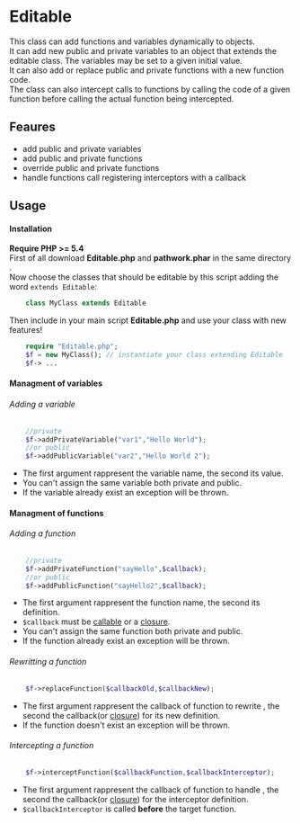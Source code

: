 Editable
========

This class can add functions and variables dynamically to objects.  
It can add new public and private variables to an object that extends the editable class. The variables may be set to a given initial value.   
It can also add or replace public and private functions with a new function code.  
The class can also intercept calls to functions by calling the code of a given function before calling the actual function being intercepted.  

## Feaures

* add public and private variables
* add public and private functions
* override public and private functions
* handle functions call registering interceptors with a callback

## Usage

#### Installation
**Require PHP >= 5.4**   
First of all download **Editable.php** and **pathwork.phar** in the same directory .  
Now choose the classes that should be editable by this script adding the word `extends Editable`:
```php
    class MyClass extends Editable
```
Then include in your main script **Editable.php** and use your class with new features!
```php
    require "Editable.php";
    $f = new MyClass(); // instantiate your class extending Editable
    $f-> ...
```


#### Managment of variables

###### Adding a variable
```php
    //private
    $f->addPrivateVariable("var1","Hello World");
    //or public
    $f->addPublicVariable("var2","Hello World 2");
```
* The first argument rappresent the variable name, the second its value.
* You can't assign the same variable both private and public.
* If the variable already exist an exception will be thrown.

#### Managment of functions

###### Adding a function
```php
    //private
    $f->addPrivateFunction("sayHello",$callback);
    //or public
    $f->addPublicFunction("sayHello2",$callback);
```
* The first argument rappresent the function name, the second its definition.
* `$callback` must be  [callable](http://php.net/manual/en/language.types.callable.php) or a [closure](http://php.net/manual/en/functions.anonymous.php).
* You can't assign the same function both private and public.
* If the function already exist an exception will be thrown.

###### Rewritting a function
```php
    $f->replaceFunction($callbackOld,$callbackNew);
```
* The first argument rappresent the callback of function to rewrite , the second the callback(or [closure](http://php.net/manual/en/functions.anonymous.php)) for its new definition.
* If the function doesn't exist an exception will be thrown.

###### Intercepting a function
```php
    $f->interceptFunction($callbackFunction,$callbackInterceptor);
```
* The first argument rappresent the callback of function to handle , the second the callback(or [closure](http://php.net/manual/en/functions.anonymous.php)) for the interceptor definition.
* `$callbackInterceptor` is called **before** the target function.

